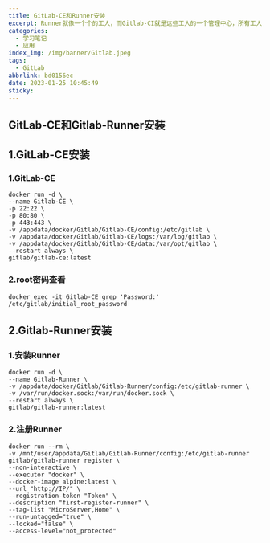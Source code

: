 ```yaml
---
title: GitLab-CE和Runner安装
excerpt: Runner就像一个个的工人，而Gitlab-CI就是这些工人的一个管理中心，所有工人都要在Gitlab-CI里面登记注册，并且表明自己是为哪个工程服务的。当相应的工程发生变化时，Gitlab-CI就会通知相应的工人执行软件集成脚本。如下图所示
categories:
  - 学习笔记
  - 应用
index_img: /img/banner/Gitlab.jpeg
tags:
  - GitLab
abbrlink: bd0156ec
date: 2023-01-25 10:45:49
sticky:
---
```



##	GitLab-CE和Gitlab-Runner安装

## 1.GitLab-CE安装

### 1.GitLab-CE

```
docker run -d \
--name Gitlab-CE \
-p 22:22 \
-p 80:80 \
-p 443:443 \
-v /appdata/docker/Gitlab/Gitlab-CE/config:/etc/gitlab \
-v /appdata/docker/Gitlab/Gitlab-CE/logs:/var/log/gitlab \
-v /appdata/docker/Gitlab/Gitlab-CE/data:/var/opt/gitlab \
--restart always \
gitlab/gitlab-ce:latest
```
### 2.root密码查看

```
docker exec -it Gitlab-CE grep 'Password:' /etc/gitlab/initial_root_password
```


## 2.Gitlab-Runner安装

### 1.安装Runner

```
docker run -d \
--name Gitlab-Runner \
-v /appdata/docker/Gitlab/Gitlab-Runner/config:/etc/gitlab-runner \
-v /var/run/docker.sock:/var/run/docker.sock \
--restart always \
gitlab/gitlab-runner:latest
```

### 2.注册Runner

```
docker run --rm \
-v /mnt/user/appdata/Gitlab/Gitlab-Runner/config:/etc/gitlab-runner gitlab/gitlab-runner register \
--non-interactive \
--executor "docker" \
--docker-image alpine:latest \
--url "http://IP/" \
--registration-token "Token" \
--description "first-register-runner" \
--tag-list "MicroServer,Home" \
--run-untagged="true" \
--locked="false" \
--access-level="not_protected"
```

